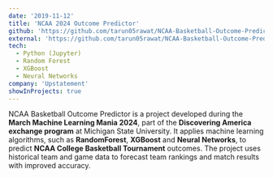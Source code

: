 ```yaml
---
date: '2019-11-12'
title: 'NCAA 2024 Outcome Predictor'
github: 'https://github.com/tarun05rawat/NCAA-Basketball-Outcome-Predictor'
external: 'https://github.com/tarun05rawat/NCAA-Basketball-Outcome-Predictor'
tech:
  - Python (Jupyter)
  - Random Forest
  - XGBoost
  - Neural Networks
company: 'Upstatement'
showInProjects: true
---
```


NCAA Basketball Outcome Predictor is a project developed during the **March Machine Learning Mania 2024**, part of the **Discovering America exchange program** at Michigan State University. It applies machine learning algorithms, such as **RandomForest**, **XGBoost** and **Neural Networks**, to predict **NCAA College Basketball Tournament** outcomes. The project uses historical team and game data to forecast team rankings and match results with improved accuracy.
